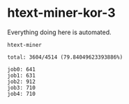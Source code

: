 # htext-miner-kor-3

Everything doing here is automated.

```
htext-miner

total: 3604/4514 (79.84049623393886%)

job0: 641
job1: 631
job2: 912
job3: 710
job4: 710
```